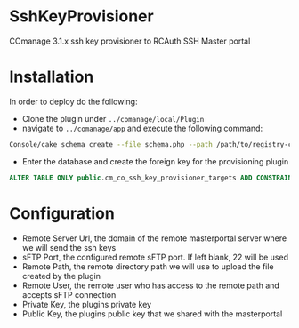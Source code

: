 # SshKeyProvisioner
COmanage 3.1.x ssh key provisioner to RCAuth SSH Master portal

# Installation

In order to deploy do the following:
- Clone the plugin under `../comanage/local/Plugin`
- navigate to `../comanage/app` and execute the following command:
```bash
Console/cake schema create --file schema.php --path /path/to/registry-current/local/Plugin/SshKeyProvisioner/Config/Schema
```
- Enter the database and create the foreign key for the provisioning plugin
```sql
ALTER TABLE ONLY public.cm_co_ssh_key_provisioner_targets ADD CONSTRAINT cm_co_ssh_key_provisioner_targets_co_provisioning_target_id_fkey FOREIGN KEY (co_provisioning_target_id) REFERENCES public.cm_co_provisioning_targets(id);
```

# Configuration
- Remote Server Url, the domain of the remote masterportal server where we will send the ssh keys
- sFTP Port, the configured remote sFTP port. If left blank, 22 will be used
- Remote Path, the remote directory path we will use to upload the file created by the plugin
- Remote User, the remote user who has access to the remote path and accepts sFTP connection
- Private Key, the plugins private key
- Public Key, the plugins public key that we shared with the masterportal
